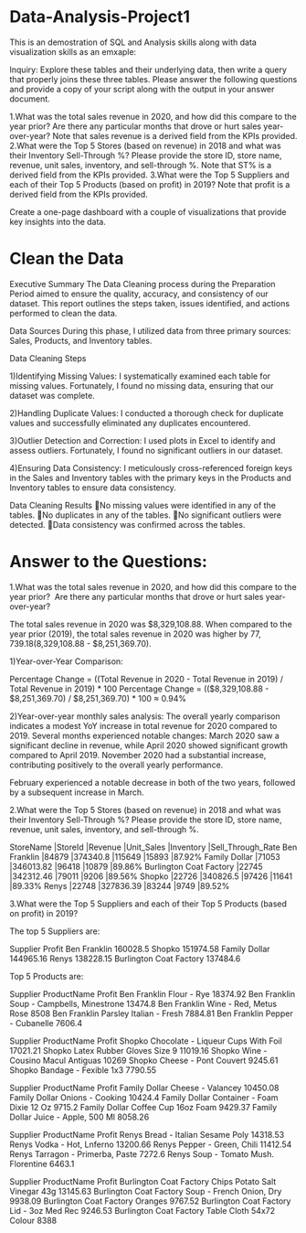 # Data-Analysis-Project1
This is an demostration of SQL and Analysis skills along with data visualization skills as an emxaple:

Inquiry:
Explore these tables and their underlying data, then write a query that properly joins these three tables. Please answer the following questions and provide a copy of your script along with the output in your answer document.

1.What was the total sales revenue in 2020, and how did this compare to the year prior?  Are there any particular months that drove or hurt sales year-over-year?  Note that sales revenue is a derived field from the KPIs provided.
2.What were the Top 5 Stores (based on revenue) in 2018 and what was their Inventory Sell-Through %? Please provide the store ID, store name, revenue, unit sales, inventory, and sell-through %. Note that ST% is a derived field from the KPIs provided.
3.What were the Top 5 Suppliers and each of their Top 5 Products (based on profit) in 2019? Note that profit is a derived field from the KPIs provided.

Create a one-page dashboard with a couple of visualizations that provide key insights into the data.  

# Clean the Data
Executive Summary 
The Data Cleaning process during the Preparation Period aimed to ensure the quality, accuracy, and consistency of our dataset. This report outlines the steps taken, issues identified, and actions performed to clean the data. 

Data Sources 
During this phase, I utilized data from three primary sources: Sales, Products, and Inventory tables. 

Data Cleaning Steps 

1)Identifying Missing Values: 
I systematically examined each table for missing values. Fortunately, I found no missing data, ensuring that our dataset was complete.

2)Handling Duplicate Values: 
I conducted a thorough check for duplicate values and successfully eliminated any duplicates encountered. 

3)Outlier Detection and Correction: 
I used plots in Excel to identify and assess outliers. Fortunately, I found no significant outliers in our dataset. 

4)Ensuring Data Consistency: 
I meticulously cross-referenced foreign keys in the Sales and Inventory tables with the primary keys in the Products and Inventory tables to ensure data consistency. 

Data Cleaning Results 
No missing values were identified in any of the tables.
No duplicates in any of the tables. 
No significant outliers were detected. 
Data consistency was confirmed across the tables.

# Answer to the Questions:
1.What was the total sales revenue in 2020, and how did this compare to the year prior?  Are there any particular months that drove or hurt sales year-over-year?  

The total sales revenue in 2020 was $8,329,108.88. When compared to the year prior (2019), the total sales revenue in 2020 was higher by $77,739.18 ($8,329,108.88 - $8,251,369.70).

1)Year-over-Year Comparison: 

Percentage Change = ((Total Revenue in 2020 - Total Revenue in 2019) / Total Revenue in 2019) * 100 
Percentage Change = (($8,329,108.88 - $8,251,369.70) / $8,251,369.70) * 100 ≈ 0.94%

2)Year-over-year monthly sales analysis:
The overall yearly comparison indicates a modest YoY increase in total revenue for 2020 compared to 2019. Several months experienced notable changes: March 2020 saw a significant decline in revenue, while April 2020 showed significant growth compared to April 2019. November 2020 had a substantial increase, contributing positively to the overall yearly performance. 

February experienced a notable decrease in both of the two years, followed by a subsequent increase in March.


2.What were the Top 5 Stores (based on revenue) in 2018 and what was their Inventory Sell-Through %? Please provide the store ID, store name, revenue, unit sales, inventory, and sell-through %.

StoreName	               |StoreId	|Revenue	    |Unit_Sales	 |Inventory	 |Sell_Through_Rate
Ben Franklin	           |84879	  |374340.8 	  |115649    	 |15893    	 |87.92%
Family Dollar	           |71053	  |346013.82	  |96418	     |10879	     |89.86%
Burlington Coat Factory	 |22745	  |342312.46	  |79011	     |9206	     |89.56%
Shopko	                 |22726	  |340826.5	    |97426	     |11641	     |89.33%
Renys	                   |22748	  |327836.39	  |83244	     |9749	     |89.52%

3.What were the Top 5 Suppliers and each of their Top 5 Products (based on profit) in 2019?

The top 5 Suppliers are:

Supplier         	       Profit
Ben Franklin	           160028.5
Shopko	                 151974.58
Family Dollar	           144965.16
Renys	                   138228.15
Burlington Coat Factory	 137484.6

Top 5 Products are:

Supplier	    ProductName	                  Profit
Ben Franklin	Flour - Rye	                  18374.92
Ben Franklin	Soup - Campbells, Minestrone	13474.8
Ben Franklin	Wine - Red, Metus Rose	      8508
Ben Franklin	Parsley Italian - Fresh	      7884.81
Ben Franklin	Pepper - Cubanelle	          7606.4

Supplier	ProductName                        	Profit
Shopko	  Chocolate - Liqueur Cups With Foil	17021.21
Shopko	  Latex Rubber Gloves Size 9	        11019.16
Shopko	  Wine - Cousino Macul Antiguas	      10269
Shopko	  Cheese - Pont Couvert	              9245.61
Shopko	  Bandage - Fexible 1x3	              7790.55

Supplier	     ProductName	                 Profit
Family Dollar	 Cheese - Valancey          	 10450.08
Family Dollar	 Onions - Cooking	             10424.4
Family Dollar	 Container - Foam Dixie 12 Oz	 9715.2
Family Dollar	 Coffee Cup 16oz Foam	         9429.37
Family Dollar	 Juice - Apple, 500 Ml	       8058.26

Supplier	ProductName	                     Profit
Renys	    Bread - Italian Sesame Poly	     14318.53
Renys	    Vodka - Hot, Lnferno	           13200.66
Renys	    Pepper - Green, Chili	           11412.54
Renys	    Tarragon - Primerba, Paste	     7272.6
Renys	    Soup - Tomato Mush. Florentine	 6463.1

Supplier	                ProductName	                   Profit
Burlington Coat Factory	  Chips Potato Salt Vinegar 43g	 13145.63
Burlington Coat Factory	  Soup - French Onion, Dry	     9938.09
Burlington Coat Factory	  Oranges	                       9767.52
Burlington Coat Factory	  Lid - 3oz Med Rec	             9246.53
Burlington Coat Factory	  Table Cloth 54x72 Colour	     8388
